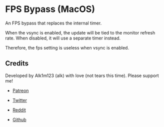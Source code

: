 # FPS Bypass (MacOS)

An FPS bypass that replaces the internal timer. 

When the vsync is enabled, the update will be tied to the monitor refresh rate. When disabled, it will use a separate timer instead.

Therefore, the fps setting is useless when vsync is enabled.

## Credits

Developed by Alk1m123 (alk) with love (not tears this time). Please support me!

 * [Patreon](https://www.patreon.com/alk1m123)

 * [Twitter](https://twitter.com/alk1m123)

 * [Reddit](https://www.reddit.com/user/alk1m123)

 * [Github](https://github.com/altalk23/)
